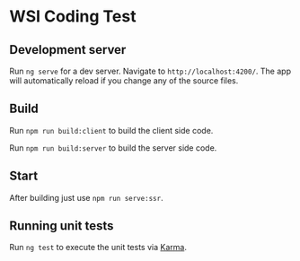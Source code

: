 # WSI Coding Test

## Development server

Run `ng serve` for a dev server. Navigate to `http://localhost:4200/`. The app will automatically reload if you change any of the source files.

## Build

Run `npm run build:client` to build the client side code.

Run `npm run build:server` to build the server side code.

## Start

After building just use `npm run serve:ssr`.

## Running unit tests

Run `ng test` to execute the unit tests via [Karma](https://karma-runner.github.io).
